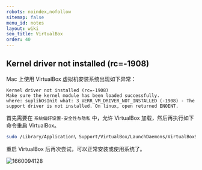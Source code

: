 ```yaml
---
robots: noindex,nofollow
sitemap: false
menu_id: notes
layout: wiki
seo_title: VirtualBox
order: 40
---
```


## Kernel driver not installed (rc=-1908)

Mac 上使用 VirtualBox 虚拟机安装系统出现如下异常：

```
Kernel driver not installed (rc=-1908)
Make sure the kernel module has been loaded successfully.
where: suplibOsInit what: 3 VERR_VM_DRIVER_NOT_INSTALLED (-1908) - The support driver is not installed. On linux, open returned ENOENT. 
```

首先需要在 `系统偏好设置-安全性与隐私` 中，允许 VirtualBox 加载，然后再执行如下命令重启 VirtualBox。

```bash
sudo /Library/Application\ Support/VirtualBox/LaunchDaemons/VirtualBoxStartup.sh restart
```

重启 VirtualBox 后再次尝试，可以正常安装或使用系统了。

![1660094128](https://cdn.jsdelivr.net/gh/strongduanmu/cdn@master/2022/08/10/1660094128.png)
